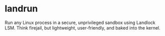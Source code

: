 # landrun
Run any Linux process in a secure, unprivileged sandbox using Landlock LSM. Think firejail, but lightweight, user-friendly, and baked into the kernel.
